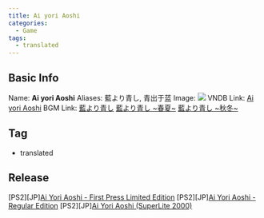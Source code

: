 ```yaml
---
title: Ai yori Aoshi
categories:
  - Game
tags:
  - translated
---
```

## Basic Info

Name: **Ai yori Aoshi**
Aliases: 藍より青し, 青出于蓝
Image: ![](https://s2.vndb.org/cv/25/57825.jpg)
VNDB Link: [Ai yori Aoshi](https://vndb.org/v60)
BGM Link: [藍より青し](https://bamgumi.tv/subject/365836) [藍より青し \~春夏\~](https://bangumi.tv/subject/79162) [藍より青し \~秋冬\~](https://bangumi.tv/subject/301738)

## Tag

 - translated

## Release

\[PS2\]\[JP\][Ai Yori Aoshi - First Press Limited Edition](../../r/r149/)
\[PS2\]\[JP\][Ai Yori Aoshi - Regular Edition](../../r/r2959/)
\[PS2\]\[JP\][Ai Yori Aoshi \(SuperLite 2000\)](../../r/r11329/)